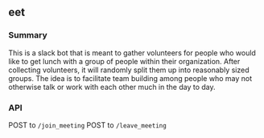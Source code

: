 ## eet

### Summary 
This is a slack bot that is meant to gather volunteers for people who would like to get lunch with a group of people within their organization. After collecting volunteers, it will randomly split them up into reasonably sized groups. The idea is to facilitate team building among people who may not otherwise talk or work with each other much in the day to day.

### API
POST to `/join_meeting`
POST to `/leave_meeting`
